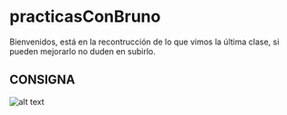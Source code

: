 # practicasConBruno
Bienvenidos, está en la recontrucción de lo que vimos la última clase, si pueden mejorarlo no duden en subirlo.
## CONSIGNA

![alt text](https://i.imgur.com/ru5ddt5.jpg)
